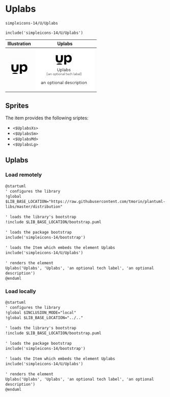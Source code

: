 # Uplabs


```text
simpleicons-14/U/Uplabs
```

```text
include('simpleicons-14/U/Uplabs')
```



| Illustration | Uplabs |
| :---: | :---: |
| ![illustration for Illustration](../../simpleicons-14/U/Uplabs.png) | ![illustration for Uplabs](../../simpleicons-14/U/Uplabs.Local.png) |



## Sprites
The item provides the following sriptes:

- `<$UplabsXs>`
- `<$UplabsSm>`
- `<$UplabsMd>`
- `<$UplabsLg>`





## Uplabs

### Load remotely
```plantuml
@startuml
' configures the library
!global $LIB_BASE_LOCATION="https://raw.githubusercontent.com/tmorin/plantuml-libs/master/distribution"

' loads the library's bootstrap
!include $LIB_BASE_LOCATION/bootstrap.puml

' loads the package bootstrap
include('simpleicons-14/bootstrap')

' loads the Item which embeds the element Uplabs
include('simpleicons-14/U/Uplabs')

' renders the element
Uplabs('Uplabs', 'Uplabs', 'an optional tech label', 'an optional description')
@enduml
```

### Load locally
```plantuml
@startuml
' configures the library
!global $INCLUSION_MODE="local"
!global $LIB_BASE_LOCATION="../.."

' loads the library's bootstrap
!include $LIB_BASE_LOCATION/bootstrap.puml

' loads the package bootstrap
include('simpleicons-14/bootstrap')

' loads the Item which embeds the element Uplabs
include('simpleicons-14/U/Uplabs')

' renders the element
Uplabs('Uplabs', 'Uplabs', 'an optional tech label', 'an optional description')
@enduml
```

